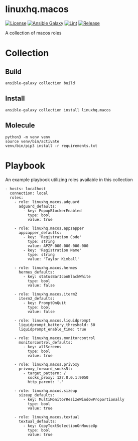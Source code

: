 # linuxhq.macos

[![License](https://img.shields.io/badge/license-GPLv3-lightgreen)](https://www.gnu.org/licenses/gpl-3.0.en.html#license-text)
[![Ansible Galaxy](https://img.shields.io/badge/collection-linuxhq.macos-blue)](https://galaxy.ansible.com/linuxhq/macos)
[![Lint](https://github.com/linuxhq/ansible-collection-macos/actions/workflows/pre-commit.yml/badge.svg)](https://github.com/linuxhq/ansible-collection-macos/actions/workflows/pre-commit.yml)
[![Release](https://github.com/linuxhq/ansible-collection-macos/actions/workflows/release.yml/badge.svg)](https://github.com/linuxhq/ansible-collection-macos/actions/workflows/release.yml)

A collection of macos roles

# Collection

## Build

    ansible-galaxy collection build

## Install

    ansible-galaxy collection install linuxhq.macos

## Molecule

    python3 -m venv venv
    source venv/bin/activate
    venv/bin/pip3 install -r requirements.txt

# Playbook

An example playbook utilizing roles available in this collection

    - hosts: localhost
      connection: local
      roles:
        - role: linuxhq.macos.adguard
          adguard_defaults:
            - key: PopupBlockerEnabled
              type: bool
              value: true

        - role: linuxhq.macos.appzapper
          appzapper_defaults:
            - key: 'Registration Code'
              type: string
              value: APZP-000-000-000-000
            - key: 'Registration Name'
              type: string
              value: 'Taylor Kimball'

        - role: linuxhq.macos.hermes
          hermes_defaults:
            - key: statusBarIconBlackWhite
              type: bool
              value: false

        - role: linuxhq.macos.iterm2
          iterm2_defaults:
            - key: PromptOnQuit
              type: bool
              value: false

        - role: linuxhq.macos.liquidprompt
          liquidprompt_battery_threshold: 50
          liquidprompt_enable_time: true

        - role: linuxhq.macos.monitorcontrol
          monitorcontrol_defaults:
            - key: allScreens
              type: bool
              value: true

        - role: linuxhq.macos.privoxy
          privoxy_forward_socks5t:
            - target_pattern: /
              socks_proxy: 127.0.0.1:9050
              http_parent: '.'

        - role: linuxhq.macos.sizeup
          sizeup_defaults:
            - key: MultiMonitorResizeWindowProportionally
              type: bool
              value: true

        - role: linuxhq.macos.textual
          textual_defaults:
            - key: CopyTextSelectionOnMouseUp
              type: bool
              value: true
